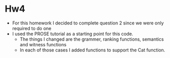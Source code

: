 # Hw4
- For this homework I decided to complete question 2 since we were only required to do one
- I used the PROSE tutorial as a starting point for this code.
	- The things I changed are the grammer, ranking functions, semantics and witness functions
	- In each of those cases I added functions to support the Cat function.
